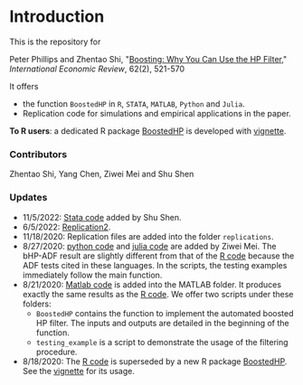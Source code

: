 # Introduction



This is the repository for 

Peter Phillips and Zhentao Shi, "[Boosting: Why You Can Use the HP Filter,](https://onlinelibrary.wiley.com/doi/10.1111/iere.12495)" *International Economic Review*, 62(2), 521-570



It offers 
* the function `BoostedHP` in `R`, `STATA`, `MATLAB`, `Python` and `Julia`.
* Replication code for simulations and empirical applications in the paper.



**To R users**: a dedicated R package [BoostedHP](https://github.com/chenyang45/BoostedHP) is developed with [vignette](https://github.com/chenyang45/BoostedHP/blob/master/vignettes/vignette.pdf).




### Contributors
Zhentao Shi, Yang Chen, Ziwei Mei and Shu Shen


### Updates
* 11/5/2022: [Stata code](https://github.com/zhentaoshi/Boosted_HP_filter/tree/master/Stata) added by Shu Shen.
* 6/5/2022: [Replication2](https://zhentaoshi.github.io/Boosted_HP_filter/replications2/empirical2.html).
* 11/18/2020: Replication files are added into the folder `replications`.
* 8/27/2020: [python code](https://github.com/zhentaoshi/Boosted_HP_filter/tree/master/python) and [julia code](https://github.com/zhentaoshi/Boosted_HP_filter/tree/master/Julia) are added by Ziwei Mei. The bHP-ADF result are slightly different from that of the [R code](https://github.com/zhentaoshi/Boosted_HP_filter/tree/master/R) because the ADF tests cited in these languages. In the scripts, the testing examples immediately follow the main function.
* 8/21/2020: [Matlab code](https://github.com/zhentaoshi/Boosted_HP_filter/tree/master/matlab) is added into the MATLAB folder. It produces exactly the same results as the [R code](https://github.com/zhentaoshi/Boosted_HP_filter/tree/master/R). We offer two scripts under these folders:
  * `BoostedHP` contains the function to implement the automated boosted HP filter.
    The inputs and outputs are detailed in the beginning of the function.
  * `testing_example` is a script to demonstrate the usage of the filtering procedure.
* 8/18/2020: The [R code](https://github.com/zhentaoshi/Boosted_HP_filter/tree/master/R) is superseded by a new R package [BoostedHP](https://github.com/chenyang45/BoostedHP). 
  See the [vignette](https://github.com/chenyang45/BoostedHP/blob/master/vignettes/vignette.pdf) for its usage. 
